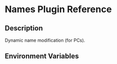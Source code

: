 # Names Plugin Reference

## Description

Dynamic name modification (for PCs).

## Environment Variables
